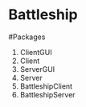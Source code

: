 # Battleship

#Packages

1. ClientGUI
2. Client
3. ServerGUI
4. Server
5. BattleshipClient
6. BattleshipServer



